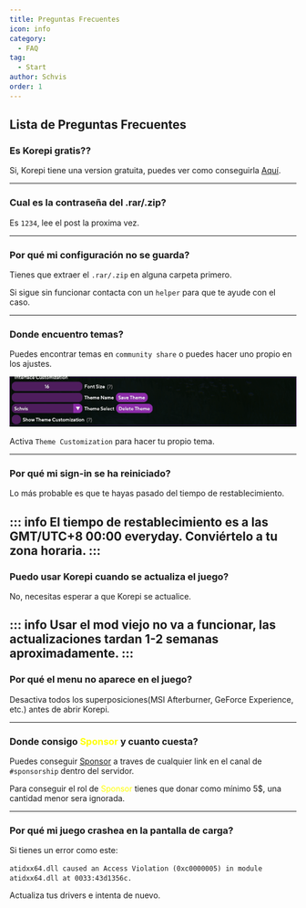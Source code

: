 ```yaml
---
title: Preguntas Frecuentes
icon: info
category:
  - FAQ
tag:
  - Start
author: Schvis
order: 1
---
```


## Lista de Preguntas Frecuentes

### Es Korepi gratis??

Si, Korepi tiene una version gratuita, puedes ver como conseguirla [Aquí](../guide/free.md).

---
### Cual es la contraseña del .rar/.zip?

Es `1234`, lee el post la proxima vez.

---
### Por qué mi configuración no se guarda?

Tienes que extraer el `.rar/.zip` en alguna carpeta primero.

Si sigue sin funcionar contacta con un `helper` para que te ayude con el caso.

---
### Donde encuentro temas?

Puedes encontrar temas en `community share` o puedes hacer uno propio en los ajustes.

![](/assets/images/docs/202312/theme-settings.png)

Activa `Theme Customization` para hacer tu propio tema.

---
### Por qué mi sign-in se ha reiniciado?

Lo más probable es que te hayas pasado del tiempo de restablecimiento.

::: info El tiempo de restablecimiento es a las GMT/UTC+8 00:00 everyday. Conviértelo a tu zona horaria.
:::
---

### Puedo usar Korepi cuando se actualiza el juego?

No, necesitas esperar a que Korepi se actualice.

::: info Usar el mod viejo no va a funcionar, las actualizaciones tardan 1-2 semanas aproximadamente.
:::
---

### Por qué el menu no aparece en el juego?

Desactiva todos los superposiciones(MSI Afterburner, GeForce Experience, etc.) antes de abrir Korepi.

---
### Donde consigo <span style='color:yellow;'>Sponsor</span> y cuanto cuesta?

Puedes conseguir [Sponsor](../start/sponsor.md) a traves de cualquier link en el canal de `#sponsorship` dentro del servidor.

Para conseguir el rol de <span style='color:yellow;'>Sponsor</span> tienes que donar como mínimo 5$, una cantidad menor sera ignorada.

---
### Por qué mi juego crashea en la pantalla de carga?

Si tienes un error como este:

`atidxx64.dll caused an Access Violation (0xc0000005) in module atidxx64.dll at 0033:43d1356c.`

Actualiza tus drivers e intenta de nuevo.